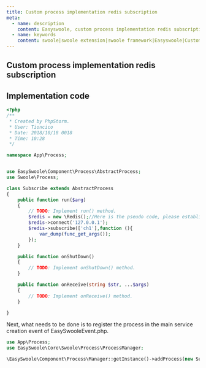 ```yaml
---
title: Custom process implementation redis subscription
meta:
  - name: description
    content: Easyswoole, custom process implementation redis subscription
  - name: keywords
    content: swoole|swoole extension|swoole framework|Easyswoole|Custom process implementation redis subscription
---
```


## Custom process implementation redis subscription
## Implementation code
```php
<?php
/**
 * Created by PhpStorm.
 * User: Tioncico
 * Date: 2018/10/18 0018
 * Time: 10:28
 */

namespace App\Process;


use EasySwoole\Component\Process\AbstractProcess;
use Swoole\Process;

class Subscribe extends AbstractProcess
{
    public function run($arg)
    {
        // TODO: Implement run() method.
        $redis = new \Redis();//Here is the pseudo code, please establish your own connection or maintenance
        $redis->connect('127.0.0.1');
        $redis->subscribe(['ch1'],function (){
            var_dump(func_get_args());
        });
    }

    public function onShutDown()
    {
        // TODO: Implement onShutDown() method.
    }

    public function onReceive(string $str, ...$args)
    {
        // TODO: Implement onReceive() method.
    }

}
```

Next, what needs to be done is to register the process in the main service creation event of EasySwooleEvent.php.
```php
use App\Process;
use EasySwoole\Core\Swoole\Process\ProcessManager;

\EasySwoole\Component\Process\Manager::getInstance()->addProcess(new Subscribe('sub'));
```
